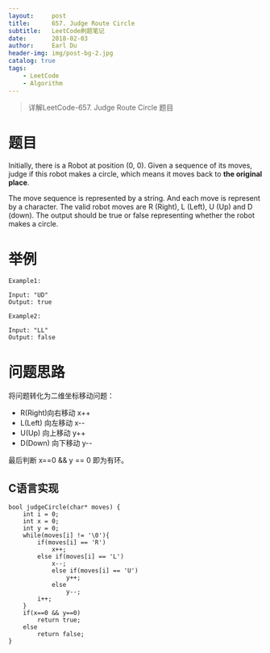 ```yaml
---
layout:     post
title:      657. Judge Route Circle
subtitle:   LeetCode刷题笔记
date:       2018-02-03
author:     Earl Du
header-img: img/post-bg-2.jpg
catalog: true
tags:
    - LeetCode
    - Algorithm
---
```


>详解LeetCode-657. Judge Route Circle 题目


# 题目 #

Initially, there is a Robot at position (0, 0). Given a sequence of its moves, judge if this robot makes a circle, which means it moves back to **the original place**.

The move sequence is represented by a string. And each move is represent by a character. The valid robot moves are R (Right), L (Left), U (Up) and D (down). The output should be true or false representing whether the robot makes a circle.

# 举例 #

	Example1:
	
	Input: "UD"
	Output: true

	Example2:

	Input: "LL"
	Output: false

# 问题思路 #

将问题转化为二维坐标移动问题：

- R(Right)向右移动 x++
- L(Left) 向左移动 x--
- U(Up)   向上移动 y++
- D(Down) 向下移动 y--

最后判断 x==0 && y == 0 即为有环。

## C语言实现 ##

	bool judgeCircle(char* moves) {
	    int i = 0;
	    int x = 0;
	    int y = 0;
	    while(moves[i] != '\0'){
	        if(moves[i] == 'R')
	            x++;
	        else if(moves[i] == 'L')
	            x--;
	            else if(moves[i] == 'U')
	                y++;
	            else
	                y--;
	        i++;
	    }
	    if(x==0 && y==0)
	        return true;
	    else
	        return false;
	}